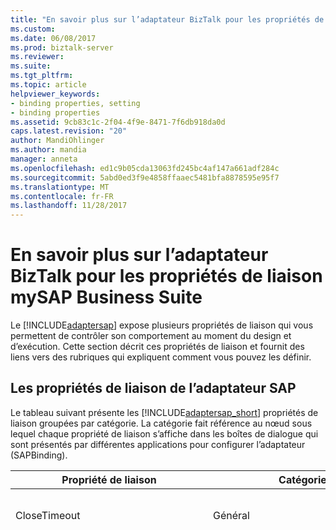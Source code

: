 ```yaml
---
title: "En savoir plus sur l’adaptateur BizTalk pour les propriétés de liaison mySAP Business Suite | Documents Microsoft"
ms.custom: 
ms.date: 06/08/2017
ms.prod: biztalk-server
ms.reviewer: 
ms.suite: 
ms.tgt_pltfrm: 
ms.topic: article
helpviewer_keywords:
- binding properties, setting
- binding properties
ms.assetid: 9cb83c1c-2f04-4f9e-8471-7f6db918da0d
caps.latest.revision: "20"
author: MandiOhlinger
ms.author: mandia
manager: anneta
ms.openlocfilehash: ed1c9b05cda13063fd245bc4af147a661adf284c
ms.sourcegitcommit: 5abd0ed3f9e4858ffaaec5481bfa8878595e95f7
ms.translationtype: MT
ms.contentlocale: fr-FR
ms.lasthandoff: 11/28/2017
---
```

# <a name="read-about-biztalk-adapter-for-mysap-business-suite-binding-properties"></a>En savoir plus sur l’adaptateur BizTalk pour les propriétés de liaison mySAP Business Suite
Le [!INCLUDE[adaptersap](../../includes/adaptersap-md.md)] expose plusieurs propriétés de liaison qui vous permettent de contrôler son comportement au moment du design et d’exécution. Cette section décrit ces propriétés de liaison et fournit des liens vers des rubriques qui expliquent comment vous pouvez les définir.  
  
## <a name="the-sap-adapter-binding-properties"></a>Les propriétés de liaison de l’adaptateur SAP  
 Le tableau suivant présente les [!INCLUDE[adaptersap_short](../../includes/adaptersap-short-md.md)] propriétés de liaison groupées par catégorie. La catégorie fait référence au nœud sous lequel chaque propriété de liaison s’affiche dans les boîtes de dialogue qui sont présentés par différentes applications pour configurer l’adaptateur (SAPBinding).  
  
|Propriété de liaison|Catégorie| Description|Type .NET|  
|----------------------|--------------|-----------------|---------------|  
|CloseTimeout|Général|Spécifie le [!INCLUDE[nextref_btsWinCommFoundation](../../includes/nextref-btswincommfoundation-md.md)] délai de fermeture de la connexion. La valeur par défaut est de 1 minute.|System.DateTime|  
|DataTypesBehavior|Général|Le système SAP n’applique pas les valeurs correctes pour les champs des fichiers DAT, Tim et NUMC. Par conséquent, si les valeurs non valides sont présentes dans le magasin de données SAP pour les fichiers DAT, Tim, et les champs NUMC et un programme client tente de lire les valeurs à l’aide de la [!INCLUDE[adaptersap_short](../../includes/adaptersap-short-md.md)], l’adaptateur lève une exception.<br /><br /> En outre, le système SAP a des valeurs spéciales pour représenter des valeurs minimales et maximales pour les champs des fichiers DAT, Tim et NUMC pour lequel il n’existe aucun type .NET équivalent. Par exemple, les valeurs minimales et maximales pour un champ de fichiers DAT sont 00000000 et 99999999 respectivement, pour laquelle aucun équivalent .NET type est DateTime. En outre, convertir les valeurs minimales et maximales pour les champs des fichiers DAT DateTime.MinValue et DateTime.Max la valeur n’est pas possible, car la valeur minimale ou maximale pour le champ de fichiers DAT et la valeur minimale ou maximale pour un type .NET DateTime ne sont pas identiques.<br /><br /> Pour activer la carte aux clients de contrôler le comportement de l’adaptateur lorsque des valeurs spéciales sont rencontrées dans le système SAP, vous pouvez définir le **DataTypesBehavior** propriété de liaison. Il s’agit d’une propriété de liaison complexe dont les propriétés de la sous-section suivantes.<br /><br /> **DateTimeMaxToDats :** Spécifie le comportement de l’adaptateur doit suivre pour envoyer une valeur de fichiers DAT lorsque le client de l’adaptateur envoie la valeur DateTime.MAX, qui est « 9999-12-31T23:59:59.9999999 ». Vous pouvez le définir les valeurs suivantes.<br /><br /> - **ERREUR**. Si la valeur pour cela, l’adaptateur génère une erreur si le programme client envoie la valeur DateTime.MAX.<br /><br /> - **\<VALEUR\>**. Si la valeur pour cela, l’adaptateur envoie la valeur spécifiée à SAP si le programme client envoie la valeur DateTime.MAX.<br /><br /> Valeur par défaut est 99991231.<br /><br /> **DateTimeMaxToTims :** Spécifie le comportement de l’adaptateur doit suivre pour envoyer une valeur TIM lorsque le client de l’adaptateur envoie la valeur DateTime.MAX, qui est « 9999-12-31T23:59:59.9999999 ». Vous pouvez le définir les valeurs suivantes.<br /><br /> - **ERREUR**. Si la valeur pour cela, l’adaptateur génère une erreur si le programme client envoie la valeur DateTime.MAX.<br /><br /> -                              **\<VALEUR\>**. Si la valeur pour cela, l’adaptateur envoie la valeur spécifiée à SAP si le programme client envoie la valeur DateTime.MAX.<br /><br /> Valeur par défaut est 235959.<br /><br /> **DateTimeMinToDats :** Spécifie le comportement de l’adaptateur doit suivre pour envoyer une valeur de fichiers DAT lorsque le client de l’adaptateur envoie la valeur DateTime.MIN, qui est « 0001-01-01T00:00:00 ». Vous pouvez le définir les valeurs suivantes.<br /><br /> -                              **ERREUR**. Si la valeur pour cela, l’adaptateur génère une erreur si le programme client envoie la valeur DateTime.MIN.<br /><br /> -                              **\<VALEUR\>**. Si la valeur pour cela, l’adaptateur envoie la valeur spécifiée à SAP si le programme client envoie la valeur DateTime.MIN.<br /><br /> Valeur par défaut est 00010101.<br /><br /> **DateTimeMinToTims :** Spécifie le comportement de l’adaptateur doit suivre pour envoyer une valeur TIM lorsque le client de l’adaptateur envoie la valeur DateTime.MIN, qui est « 0001-01-01T00:00:00 ». Vous pouvez le définir les valeurs suivantes.<br /><br /> - **ERREUR**. Si la valeur pour cela, l’adaptateur génère une erreur si le programme client envoie la valeur DateTime.MIN.<br /><br /> - **\<VALEUR\>**. Si la valeur pour cela, l’adaptateur envoie la valeur spécifiée à SAP si le programme client envoie la valeur DateTime.MIN.<br /><br /> Valeur par défaut est 000000.<br /><br /> **DateTimeNullToDats :** Spécifie le comportement de l’adaptateur doit suivre pour envoyer une valeur de fichiers DAT lorsque le client de l’adaptateur envoie une valeur DateTime de valeur NULL. Vous pouvez le définir les valeurs suivantes.<br /><br /> - **ERREUR**. Si la valeur pour cela, l’adaptateur génère une erreur si le programme client envoie une valeur DateTime de valeur NULL.<br /><br /> - **IGNORER**. Si la valeur pour cela, l’adaptateur ignore le champ et n’envoie pas de n’importe quelle valeur à SAP si le programme client envoie une valeur DateTime de valeur NULL.<br /><br /> - **\<VALEUR\>**. Si la valeur pour cela, l’adaptateur envoie la valeur spécifiée à SAP si le programme client envoie une valeur DateTime de valeur NULL.<br /><br /> Valeur par défaut est SKIP.<br /><br /> **DateTimeNullToTims :** Spécifie le comportement de l’adaptateur doit suivre pour envoyer une valeur TIM lorsque le client de l’adaptateur envoie une valeur DateTime de valeur NULL. Vous pouvez le définir les valeurs suivantes.<br /><br /> - **ERREUR**. Si la valeur pour cela, l’adaptateur génère une erreur si le programme client envoie une valeur DateTime de valeur NULL.<br /><br /> - **IGNORER**. Si la valeur pour cela, l’adaptateur ignore le champ et n’envoie pas de n’importe quelle valeur à SAP si le programme client envoie une valeur DateTime de valeur NULL.<br /><br /> -                              **\<VALEUR\>**. Si la valeur pour cela, l’adaptateur envoie la valeur spécifiée à SAP si le programme client envoie une valeur DateTime de valeur NULL.<br /><br /> Valeur par défaut est SKIP.<br /><br /> **DatsMaxToDateTime :** Spécifie le comportement de l’adaptateur à suivre pour récupérer une valeur de date/heure lorsque l’adaptateur reçoit des fichiers DAT. Valeur maximale, qui est 99999999, à partir de SAP. Vous pouvez le définir les valeurs suivantes.<br /><br /> - **ERREUR**. Si la valeur pour cela, l’adaptateur génère une erreur si elle reçoit des fichiers DAT. Valeur maximale à partir de SAP.<br /><br /> - **NULL**. Si la valeur pour cela, l’adaptateur retourne NULL s’il reçoit des fichiers DAT. Valeur maximale à partir de SAP.<br /><br /> - **\<VALEUR\>**. Si la valeur pour cela, l’adaptateur analyse la valeur spécifiée dans le format XSD : DateTime et le retourne au programme client.<br /><br /> Valeur par défaut est l’erreur.<br /><br /> **DatsMinToDateTime :** Spécifie le comportement de l’adaptateur à suivre pour récupérer une valeur de date/heure lorsque l’adaptateur reçoit des fichiers DAT. Valeur minimale, qui est 00000000, à partir de SAP. Vous pouvez le définir les valeurs suivantes.<br /><br /> - **ERREUR**. Si la valeur pour cela, l’adaptateur génère une erreur si elle reçoit des fichiers DAT. Valeur minimale à partir de SAP.<br /><br /> - **NULL**. Si la valeur pour cela, l’adaptateur retourne NULL s’il reçoit des fichiers DAT. Valeur minimale à partir de SAP.<br /><br /> - **\<VALEUR\>**. Si la valeur pour cela, l’adaptateur analyse la valeur spécifiée dans le format XSD : DateTime et le retourne au programme client.<br /><br /> Valeur par défaut est l’erreur.<br /><br /> **EmptyDatsToDateTime :** Spécifie le comportement de l’adaptateur à suivre pour récupérer une valeur de date/heure lorsque l’adaptateur reçoit une valeur de fichiers DAT vide à partir de SAP. Vous pouvez le définir les valeurs suivantes.<br /><br /> -                              **ERREUR**. Si la valeur pour cela, l’adaptateur génère une erreur si elle reçoit une valeur de fichiers DAT vide à partir de SAP.<br /><br /> - **NULL**. Si la valeur pour cela, l’adaptateur retourne NULL s’il reçoit une valeur de fichiers DAT vide à partir de SAP.<br /><br /> - **\<VALEUR\>**. Si la valeur pour cela, l’adaptateur analyse la valeur spécifiée dans le format XSD : DateTime et le retourne au programme client.<br /><br /> Valeur par défaut est à 0001-01-01T00:00:00.<br /><br /> **EmptyNumcToInt :** Spécifie le comportement de l’adaptateur à suivre pour récupérer une valeur entière lorsque l’adaptateur reçoit une valeur NUMC vide (tous les espaces) à partir de SAP. Vous pouvez le définir les valeurs suivantes.<br /><br /> - **ERREUR**. Si la valeur pour cela, l’adaptateur génère une erreur si elle reçoit une valeur NUMC vide à partir de SAP.<br /><br /> - **NULL**. Si la valeur pour cela, l’adaptateur retourne NULL s’il reçoit une valeur NUMC vide à partir de SAP.<br /><br /> - **\<VALEUR\>**. Si la valeur pour cela, l’adaptateur suppose que la valeur spécifiée est une valeur Int32 ou Int64 valide et il retourne au programme client.<br /><br /> Valeur par défaut est 0.<br /><br /> **EmptyTimsToDateTime :** Spécifie le comportement de l’adaptateur à suivre pour récupérer une valeur de date/heure lorsque l’adaptateur reçoit une valeur TIM vide à partir de SAP. Vous pouvez le définir les valeurs suivantes.<br /><br /> -                              **ERREUR**. Si la valeur pour cela, l’adaptateur génère une erreur si elle reçoit une valeur TIM vide à partir de SAP.<br /><br /> -                              **NULL**. Si la valeur pour cela, l’adaptateur retourne NULL s’il reçoit une valeur TIM vide à partir de SAP.<br /><br /> - **\<VALEUR\>**. Si la valeur pour cela, l’adaptateur analyse la valeur spécifiée dans le format XSD : DateTime et le retourne au programme client.<br /><br /> Valeur par défaut est à 0001-01-01T00:00:00.<br /><br /> **InvalidDatsToDateTime :** Spécifie le comportement de l’adaptateur à suivre pour récupérer une valeur de date/heure lorsque l’adaptateur reçoit une valeur non valide de fichiers DAT à partir de SAP. Vous pouvez le définir les valeurs suivantes.<br /><br /> -                              **ERREUR**. Si la valeur pour cela, l’adaptateur génère une erreur si elle reçoit une valeur non valide de fichiers DAT à partir de SAP.<br /><br /> -                              **NULL**. Si la valeur pour cela, l’adaptateur retourne NULL s’il reçoit une valeur non valide de fichiers DAT à partir de SAP.<br /><br /> - **\<VALEUR\>**. Si la valeur pour cela, l’adaptateur analyse la valeur spécifiée dans le format XSD : DateTime et le retourne au programme client.<br /><br /> Valeur par défaut est l’erreur.<br /><br /> **InvalidNumcToInt :** Spécifie le comportement de l’adaptateur à suivre pour récupérer une valeur entière lorsque l’adaptateur reçoit une valeur NUMC non valide à partir de SAP. Vous pouvez le définir les valeurs suivantes.<br /><br /> - **ERREUR**. Si la valeur pour cela, l’adaptateur génère une erreur si elle reçoit une valeur NUMC non valide à partir de SAP.<br /><br /> - **NULL**. Si la valeur pour cela, l’adaptateur retourne NULL s’il reçoit une valeur NUMC non valide à partir de SAP.<br /><br /> -                              **\<VALEUR\>**. Si la valeur pour cela, l’adaptateur suppose que la valeur spécifiée est une valeur Int32 ou Int64 valide et il retourne au programme client.<br /><br /> Valeur par défaut est 0.<br /><br /> **TimsMaxToDateTime :** Spécifie le comportement de l’adaptateur à suivre pour récupérer une valeur de date/heure lorsque l’adaptateur reçoit un TIM. Valeur maximale à partir de SAP. Vous pouvez le définir les valeurs suivantes.<br /><br /> -                              **ERREUR**. Si la valeur pour cela, l’adaptateur génère une erreur si elle reçoit un TIM. Valeur maximale à partir de SAP.<br /><br /> -                              **NULL**. Si la valeur pour cela, l’adaptateur retourne NULL s’il reçoit un TIM. Valeur maximale à partir de SAP.<br /><br /> -                              **\<VALEUR\>**. Si la valeur pour cela, l’adaptateur analyse la valeur spécifiée dans le format XSD : DateTime et le retourne au programme client.<br /><br /> Valeur par défaut est l’erreur.|Microsoft.Adapters.SAP.SapDataTypesBehavior|  
|Nom|Général|Non pris en charge.|chaîne|  
|OpenTimeout|Général|Spécifie le [!INCLUDE[nextref_btsWinCommFoundation](../../includes/nextref-btswincommfoundation-md.md)] délai d’ouverture de connexion. La valeur par défaut est de 1 minute.|System.DateTime|  
|ReceiveTimeout|Général|Spécifie le [!INCLUDE[nextref_btsWinCommFoundation](../../includes/nextref-btswincommfoundation-md.md)] délai de réception du message. En résumé, cela signifie que la quantité maximale de délai de qu'attente de l’adaptateur pour un message entrant. La valeur par défaut est 10 minutes.<br /><br /> **Important :** pour les opérations entrantes par exemple recevoir des IDOC, nous vous recommandons de définir le délai d’attente à la valeur maximale possible, c'est-à-dire, 24.20:31:23.6470000 (24 jours). Lors de l’utilisation de l’adaptateur avec [!INCLUDE[btsBizTalkServerNoVersion](../../includes/btsbiztalkservernoversion-md.md)], définir le délai d’attente pour une valeur élevée n’affecte pas les fonctionnalités de la carte.|System.DateTime|  
|SendTimeout|Général|Spécifie le [!INCLUDE[nextref_btsWinCommFoundation](../../includes/nextref-btswincommfoundation-md.md)] délai d’envoi de message. La valeur par défaut est de 1 minute.|System.DateTime|  
|EnableBizTalkCompatiblityMode|BizTalk|Spécifie si l’élément de liaison BizTalk en couche canal doit être chargé. L’élément de liaison BizTalk en couche canal est chargé pour activer les transactions BizTalk traverse le [!INCLUDE[adaptersap_short](../../includes/adaptersap-short-md.md)] au système SAP.<br /><br /> Affectez la valeur **true** pour charger l’élément de liaison. Sinon, affectez la valeur **false**.<br /><br /> Lorsque vous utilisez les cartes [!INCLUDE[btsBizTalkServerNoVersion](../../includes/btsbiztalkservernoversion-md.md)], vous devez toujours définir la propriété **true**. Lorsque vous utilisez les cartes [!INCLUDE[btsVStudioNoVersion](../../includes/btsvstudionoversion-md.md)], vous devez toujours définir la propriété **false**.|bool (System.Boolean)|  
|EnableBusinessObjects|BAPI|Cette propriété est déconseillée. La carte affiche toujours la **BAPI** nœud lorsque vous parcourez les métadonnées à l’aide de la [!INCLUDE[addadapterservrefshort](../../includes/addadapterservrefshort-md.md)] ou [!INCLUDE[consumeadapterservshort](../../includes/consumeadapterservshort-md.md)]. Le comportement est le même que **EnableBusinessObjects** à **true** dans [!INCLUDE[adapterpackversion](../../includes/adapterpackversion-md.md)] 1.0. |bool (System.Boolean)|  
|EnableConnectionPooling|Connexion|Spécifie si le [!INCLUDE[adaptersap_short](../../includes/adaptersap-short-md.md)] pool de connexions est activé. La valeur par défaut est **true**, qui spécifie que le pool de connexions est activé.|bool (System.Boolean)|  
|IdleConnectionTimeout|Connexion|Spécifie le [!INCLUDE[adaptersap_short](../../includes/adaptersap-short-md.md)] délai de connexion inactive. Lorsqu’une connexion dans le pool est inactif (non utilisé) pour une période qui dépasse ce délai d’attente, la connexion sera supprimée. La valeur par défaut est 15 minutes. Le délai d’expiration de connexion inactive s’applique uniquement aux connexions qui ne sont pas utilisées dans le pool. Il n’affecte pas les connexions actives (ouvertes) qui peuvent être en attente de données.|System.DateTime|  
|MaxConnectionsPerSystem|Connexion|Spécifie le nombre maximal de connexions dans le [!INCLUDE[adaptersap_short](../../includes/adaptersap-short-md.md)] pool de connexions. La valeur par défaut est 50. **MaxConnectionsPerSystem** est une propriété statique dans un domaine d’application. Cela signifie que lorsque vous modifiez **MaxConnectionsPerSystem** pour l’instance d’une liaison dans un domaine d’application, la nouvelle valeur s’applique à tous les objets créés à partir de toutes les instances de liaison au sein de ce domaine d’application.<br /><br /> **Important :** par défaut, la bibliothèque cliente SAP (librfc32u.dll) prend en charge un maximum de 100 connexions au système SAP. Si vous dépassez ce nombre de connexions, une exception est levée par le [!INCLUDE[adaptersap_short](../../includes/adaptersap-short-md.md)]. Pour cette raison, vous ne devez pas définir **MaxConnectionsPerSystem** une valeur supérieure au nombre de connexions prises en charge par la bibliothèque cliente SAP. Vous pouvez augmenter le nombre de connexions qui prend en charge de la bibliothèque cliente SAP en définissant la variable d’environnement CPIC_MAX_CONV. Vous devez redémarrer votre ordinateur après avoir défini cette variable pour que la modification prenne effet.|int (System.Int32)|  
|RfcAllowStartProgram|Connexion|Spécifie les programmes externes que la bibliothèque cliente RFC peut commencer, si requis par un partenaire RFC. Par exemple, si vous appelez une commande RFC qui appelle en interne un programme sur l’ordinateur exécutant le client de carte, vous devez spécifier le nom de ce programme pour cette propriété de liaison.<br /><br /> Si vous spécifiez plusieurs programmes pour cette propriété de liaison, ils doivent être séparés par un point-virgule. Par exemple, si vous souhaitez spécifier le `sapftp` et `saphttp` programmes, vous devez les spécifier en tant que `sapftp;saphttp`.<br /><br /> Assurez-vous également que les conditions suivantes sont remplies :<br /><br /> -Le programme externe requis par la RFC est disponible sur l’ordinateur exécutant le client de la carte.<br /><br /> -L’emplacement du programme externe est présent dans la variable de chemin d’accès sur l’ordinateur exécutant le client de la carte.<br /><br /> Par exemple, BAPI_DOCUMENT_CHECKOUTVIEW2 exécute en interne un programme, `sapftp`. Par conséquent, lors de l’appel de ce document RFC, vous devez définir le **RfcAllowStartProgram** liaison de propriété `sapftp`. Vous devez également vérifier que le `sapftp` programme n’est disponible localement et l’emplacement de la `sapftp` programme est ajouté à la variable de chemin d’accès sur l’ordinateur exécutant le client de la carte.|Chaîne|  
| ConnectorType | ConnectorType | Se connecter à SAP à l’aide de la RFC classique, ou utiliser le connecteur SAP pour .NET (NCo). | |   
|EnablePerformanceCounters|Diagnostics|Spécifie s’il faut activer la [!INCLUDE[afproductnameshort](../../includes/afproductnameshort-md.md)] les compteurs de performance et la [!INCLUDE[adaptersap_short](../../includes/adaptersap-short-md.md)] compteur de performance de latence de LOB. La valeur par défaut est **false**; les compteurs de performance sont désactivés. Le compteur de performance de latence de LOB mesure le temps total passé par le [!INCLUDE[adaptersap_short](../../includes/adaptersap-short-md.md)] dans des appels au système SAP.<br /><br /> **Remarque : EnablePerformanceCounters** est une propriété statique dans un domaine d’application (domaine d’application) pour le [!INCLUDE[afproductnameshort](../../includes/afproductnameshort-md.md)] les compteurs de performances, mais il est une propriété d’instance de compteur de performance de l’adaptateur LOB de latence. Cela signifie que si vous modifiez **EnablePerformanceCounters** pour une instance de liaison dans un domaine d’application :<br /><br /> -activer ou désactiver la [!INCLUDE[afproductnameshort](../../includes/afproductnameshort-md.md)] compteurs de performances pour tous les objets créés à partir de toutes les instances de liaison dans le même domaine d’application.<br /><br /> -activer ou désactiver le compteur de performances de l’adaptateur LOB de latence uniquement pour les objets créés à partir de cette instance de liaison après la modification est apportée.|bool (System.Boolean)|  
|AutoConfirmSentIdocs|IDOC|Spécifie si le [!INCLUDE[adaptersap_short](../../includes/adaptersap-short-md.md)] auto-tRFC appels du client utilisés pour envoyer des IDOC de validations. La valeur par défaut est **false**; validation automatique est désactivée. Si la validation automatique est désactivée, l’application cliente doit valider explicitement de l’appel de tRFC en appelant le **RfcConfirmTransID** opération. Le **RfcConfirmTransID** opération est une opération particulière par le [!INCLUDE[adaptersap_short](../../includes/adaptersap-short-md.md)]. Il s’affiche sous le nœud TRFC lorsque vous utilisez la [!INCLUDE[addadapterservreflong](../../includes/addadapterservreflong-md.md)] ou [!INCLUDE[consumeadapterservlong](../../includes/consumeadapterservlong-md.md)].|bool (System.Boolean)|  
|padReceivedIdocWithSpaces|IDOC|Spécifie si chaque ligne retournée par l’opération ReceiveIdoc est complétée avec des espaces pour la longueur correcte. La valeur par défaut est false ; lignes ne sont pas complétées.|bool (System.Boolean)|  
|EnableSafeTyping|Métadonnées|Active ou désactive la saisie sécurisée. La valeur par défaut est **false**; -safe en tapant est désactivé. Cette fonctionnalité contrôle la façon dont l’adaptateur met en évidence certains types de données SAP. Pour plus d’informations sur la saisie sécurisée, consultez [des Types de données SAP base](../../adapters-and-accelerators/adapter-sap/basic-sap-data-types.md).|bool (System.Boolean)|  
|flatFileSegmentIndicator|Métadonnées|Spécifie si le \<appinfo\> balise doit contenir des types de segment ou IDOC de fichier de définitions de segment pour l’analyse à plat. Notez que les éléments de schéma XML, toutefois, doivent toujours contenir uniquement les noms de définition du segment. Il existe deux valeurs possibles pour le **FlatFileSegmentIndicator** propriété :<br /><br /> - **SegmentDefinition** indique que les fichiers plats doivent contenir la définition des segments pour chaque Segment dans l’IDoc.<br /><br /> -                      **SegmentType** indique que les fichiers plats doivent contenir le Type de Segment pour chaque Segment dans l’IDoc.<br /><br /> La valeur par défaut est **SegmentDefinition**.|enum Microsoft.Adapters.SAP.FlatFileSegmentIndicator|  
|GenerateFlatfileCompatibleIdocSchema|Métadonnées|Spécifie si les fichier plat \<appinfo\> balises doivent être ajoutés au schéma de message IDoc. Cela est requis par l’Analyseur de fichier plat BizTalk. La valeur par défaut est **true**, qui spécifie que \<appinfo\> balises seront ajoutés au schéma.|bool (System.Boolean)|  
|receiveIDocFormat|Métadonnées|Spécifie le format XML des messages envoyés par le [!INCLUDE[adaptersap_short](../../includes/adaptersap-short-md.md)] à l’application cliente sur le côté entrant (adaptateur SAP). Il existe trois valeurs possibles pour le **ReceiveIDocFormat** propriété :<br /><br /> - **Chaîne** Spécifie que le message IDoc doit être représenté comme un champ de chaîne unique, dans le [!INCLUDE[nextref_btsWinCommFoundation](../../includes/nextref-btswincommfoundation-md.md)] message.<br /><br /> - **Tapé** Spécifie que le message IDoc doit être analysé et représenté sous la forme fortement typé [!INCLUDE[nextref_btsWinCommFoundation](../../includes/nextref-btswincommfoundation-md.md)] message.<br /><br /> -                      **RFC** Spécifie que le [!INCLUDE[adaptersap_short](../../includes/adaptersap-short-md.md)] doit passer l’appel RFC entrant comme un [!INCLUDE[nextref_btsWinCommFoundation](../../includes/nextref-btswincommfoundation-md.md)] message avec des paramètres RFC.<br /><br /> La valeur par défaut est **typé**.|enum Microsoft.Adapters.SAP.IdocReceiveFormat|  
|SncLibrary|SNC|Spécifie l’emplacement de la bibliothèque SNC sur votre ordinateur. Si la variable d’environnement PATH contient le répertoire dans lequel se trouve la bibliothèque, vous devez uniquement fournir le nom de fichier de la bibliothèque ; dans le cas contraire, vous devez fournir le chemin d’accès complet. Le **SncLibrary** propriété liaison expose une propriété de connexion SAP. Pour plus d’informations, consultez la documentation SAP.<br /><br /> Vous devez définir le paramètre UseSnc dans l’URI de connexion pour activer la communication de réseau sécurisée (SNC). Pour plus d’informations sur l’URI de connexion SAP, consultez [créer l’URI de connexion au système SAP](../../adapters-and-accelerators/adapter-sap/create-the-sap-system-connection-uri.md).|chaîne|  
|SncPartnerName|SNC|Spécifie le nom du partenaire SNC. Le **SncPartnerName** propriété liaison expose une propriété de connexion SAP. Pour plus d’informations, consultez la documentation de SAP.<br /><br /> Vous devez définir le paramètre UseSnc dans l’URI de connexion pour activer la Communication de réseau sécurisée (SNC). Pour plus d’informations sur l’URI de connexion SAP, consultez [créer l’URI de connexion au système SAP](../../adapters-and-accelerators/adapter-sap/create-the-sap-system-connection-uri.md).|chaîne|  
|TidDatabaseConnectionString|TrfcServer|Spécifie la chaîne de connexion de base de données pour le serveur SQL Server de base de données qui le [!INCLUDE[adaptersap_short](../../includes/adaptersap-short-md.md)] utilise pour stocker les ID de Transaction (TID). Le [!INCLUDE[adapterpacknoversion](../../includes/adapterpacknoversion-md.md)] Assistant Installation installe des scripts SQL qui doivent être exécutés par l’administrateur de SQL Server par rapport à une base de données existante pour créer les objets de SQL Server qui sont utilisés par l’adaptateur pour stocker le TID pour activer transactionnelle RFC (tRFC) server les appels entrants. Pour plus d’informations sur les scripts SQL, reportez-vous à la [!INCLUDE[adapterpacknoversion](../../includes/adapterpacknoversion-md.md)] guide d’installation disponible à l’adresse  *\<lecteur d’installation\>*: \Program Files\Microsoft [!INCLUDE[adapterpacknoversion](../../includes/adapterpacknoversion-md.md)]\Documents.<br /><br /> Vous devez définir cette propriété pour permettre les appels de serveur tRFC entrants pour recevoir des IDOC de SAP RFC. La valeur par défaut est **null**; tRFC server appels ne sont pas activés.<br /><br /> Vous pouvez spécifier la chaîne de connexion dans le format suivant :<br /><br /> `Data Source=<myServerAddress>;Initial Catalog=<myDataBase>;User Id=<myUsername>;Password=<myPassword>;`<br /><br /> Pour spécifier la chaîne de connexion, cliquez sur le bouton de sélection **(...)**  par rapport à la propriété de liaison et entrez les valeurs pour les propriétés de chaîne de connexion requises.|chaîne|  
|AcceptCredentialsInUri|Ne pas signalées par le [!INCLUDE[consumeadapterservshort](../../includes/consumeadapterservshort-md.md)] ou [!INCLUDE[addadapterservrefshort](../../includes/addadapterservrefshort-md.md)].|Spécifie si l’URI de connexion SAP peut contenir des informations d’identification de l’utilisateur pour le système SAP. La valeur par défaut est **false**, ce qui désactive les informations d’identification de l’utilisateur dans l’URI de connexion. Si **AcceptCredentialsInUri** est **false** et l’URI de connexion SAP contient des informations d’identification de l’utilisateur, le [!INCLUDE[adaptersap_short](../../includes/adaptersap-short-md.md)] lève une exception. Vous pouvez définir **AcceptCredentialsInUri** à **true** si vous devez spécifier les informations d’identification dans l’URI. Pour plus d’informations, consultez [créer l’URI de connexion au système SAP](../../adapters-and-accelerators/adapter-sap/create-the-sap-system-connection-uri.md).|bool (System.Boolean)|  
  
## <a name="how-do-i-set-sap-binding-properties"></a>Comment définir les propriétés de liaison de SAP ?  
 Vous pouvez définir les propriétés de liaison SAP lorsque vous spécifiez une connexion à un système SAP. Pour plus d’informations sur la définition des propriétés de liaison lorsque vous :  
  
-   Utilisez le [!INCLUDE[consumeadapterservlong](../../includes/consumeadapterservlong-md.md)]ou le [!INCLUDE[addadapterservreflong](../../includes/addadapterservreflong-md.md)], consultez [se connecter au système SAP dans Visual Studio](../../adapters-and-accelerators/adapter-sap/connect-to-the-sap-system-in-visual-studio.md).  
  
    > [!IMPORTANT]
    >  Lors de l’utilisation du [!INCLUDE[consumeadapterservshort](../../includes/consumeadapterservshort-md.md)] ou [!INCLUDE[addadapterservrefshort](../../includes/addadapterservrefshort-md.md)], si vous ne spécifiez pas une valeur pour une propriété de liaison de type chaîne et dont la valeur par défaut est null, cette propriété de liaison ne sera pas disponible dans le fichier de liaison (un fichier XML) ou le fichier app.config respectivement. Vous devez ajouter manuellement la propriété de liaison et sa valeur dans le fichier de liaison ou le fichier app.config, si nécessaire.  
  
-   Configurer un port d’envoi ou de réception du port (emplacement) dans un [!INCLUDE[btsBizTalkServerNoVersion](../../includes/btsbiztalkservernoversion-md.md)] solution, consultez [configurer manuellement une liaison de port physique à l’adaptateur SAP](../../adapters-and-accelerators/adapter-sap/manually-configure-a-physical-port-binding-to-the-sap-adapter.md).  
  
-   Utilisez le modèle de canal WCF dans une solution de programmation, consultez [créer un canal à l’aide de SAP](../../adapters-and-accelerators/adapter-sap/create-a-channel-using-sap.md).  
  
-   Utilisez le modèle de service WCF dans une solution de programmation, consultez [configurer un client de liaison pour le système SAP](../../adapters-and-accelerators/adapter-sap/configure-a-client-binding-for-the-sap-system.md).  
  
-   Utilisez WCF Service Model Metadata Utility Tool (svcutil.exe), voir [à l’aide de l’utilitaire de métadonnées ServiceModel avec l’adaptateur BizTalk pour mySAP Business Suite](../../adapters-and-accelerators/adapter-sap/use-the-servicemodel-metadata-utility-with-the-sap-adapter-in-biztalk.md).  
  
## <a name="see-also"></a>Voir aussi  
[Développer vos applications SAP](../../adapters-and-accelerators/adapter-sap/develop-your-sap-applications.md)